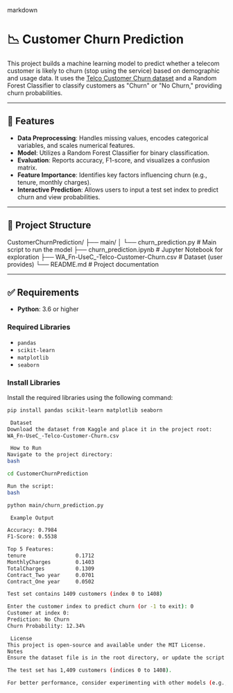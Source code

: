 markdown

# 📉 Customer Churn Prediction

This project builds a machine learning model to predict whether a telecom customer is likely to churn (stop using the service) based on demographic and usage data. It uses the [Telco Customer Churn dataset](https://www.kaggle.com/datasets/blastchar/telco-customer-churn) and a Random Forest Classifier to classify customers as "Churn" or "No Churn," providing churn probabilities.

---

## 🚀 Features

- **Data Preprocessing**: Handles missing values, encodes categorical variables, and scales numerical features.  
- **Model**: Utilizes a Random Forest Classifier for binary classification.  
- **Evaluation**: Reports accuracy, F1-score, and visualizes a confusion matrix.  
- **Feature Importance**: Identifies key factors influencing churn (e.g., tenure, monthly charges).  
- **Interactive Prediction**: Allows users to input a test set index to predict churn and view probabilities.

---

## 📁 Project Structure

CustomerChurnPrediction/
├── main/
│   └── churn_prediction.py       # Main script to run the model
├── churn_prediction.ipynb        # Jupyter Notebook for exploration
├── WA_Fn-UseC_-Telco-Customer-Churn.csv  # Dataset (user provides)
└── README.md                     # Project documentation

---

## ✅ Requirements

- **Python**: 3.6 or higher

### Required Libraries
- `pandas`  
- `scikit-learn`  
- `matplotlib`  
- `seaborn`

### Install Libraries

Install the required libraries using the following command:

```bash
pip install pandas scikit-learn matplotlib seaborn

 Dataset
Download the dataset from Kaggle and place it in the project root:
WA_Fn-UseC_-Telco-Customer-Churn.csv

 How to Run
Navigate to the project directory:
bash

cd CustomerChurnPrediction

Run the script:
bash

python main/churn_prediction.py

 Example Output

Accuracy: 0.7984
F1-Score: 0.5538

Top 5 Features:
tenure                0.1712
MonthlyCharges        0.1403
TotalCharges          0.1309
Contract_Two year     0.0701
Contract_One year     0.0502

Test set contains 1409 customers (index 0 to 1408)

Enter the customer index to predict churn (or -1 to exit): 0
Customer at index 0:
Prediction: No Churn
Churn Probability: 12.34%

 License
This project is open-source and available under the MIT License.
Notes
Ensure the dataset file is in the root directory, or update the script’s file path accordingly.

The test set has 1,409 customers (indices 0 to 1408).

For better performance, consider experimenting with other models (e.g., XGBoost) or handling class imbalance with SMOTE.

